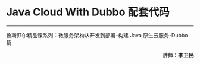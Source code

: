 # Java Cloud With Dubbo 配套代码

---

鲁斯菲尔精品课系列：微服务架构从开发到部署-构建 Java 原生云服务-Dubbo 篇

<span style="float:right;"><strong>讲师：李卫民</strong></span>
